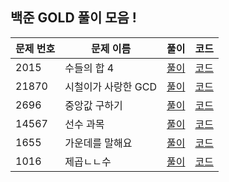 ## 백준 GOLD 풀이 모음 ! 

| 문제 번호 | 문제 이름 | 풀이 | 코드| 
| --- | --- | --- | ---|
| 2015 | 수들의 합 4 | [풀이](https://github.com/Jy7733/Algorithm/blob/main/%EB%B0%B1%EC%A4%80/Gold/2015.%E2%80%85%EC%88%98%EB%93%A4%EC%9D%98%E2%80%85%ED%95%A9%E2%80%854/Solution.md) | [코드](https://github.com/Jy7733/Algorithm/blob/main/%EB%B0%B1%EC%A4%80/Gold/2015.%E2%80%85%EC%88%98%EB%93%A4%EC%9D%98%E2%80%85%ED%95%A9%E2%80%854/%EC%88%98%EB%93%A4%EC%9D%98%E2%80%85%ED%95%A9%E2%80%854.cc) |
| 21870 | 시철이가 사랑한 GCD | [풀이](https://github.com/Jy7733/Algorithm/tree/main/%EB%B0%B1%EC%A4%80/Gold/21870.%E2%80%85%EC%8B%9C%EC%B2%A0%EC%9D%B4%EA%B0%80%E2%80%85%EC%82%AC%EB%9E%91%ED%95%9C%E2%80%85GCD) | [코드](https://github.com/Jy7733/Algorithm/blob/main/%EB%B0%B1%EC%A4%80/Gold/21870.%E2%80%85%EC%8B%9C%EC%B2%A0%EC%9D%B4%EA%B0%80%E2%80%85%EC%82%AC%EB%9E%91%ED%95%9C%E2%80%85GCD/%EC%8B%9C%EC%B2%A0%EC%9D%B4%EA%B0%80%E2%80%85%EC%82%AC%EB%9E%91%ED%95%9C%E2%80%85GCD.cc) |
| 2696 | 중앙값 구하기 | [풀이](https://github.com/Jy7733/Algorithm/blob/main/%EB%B0%B1%EC%A4%80/Gold/2696.%E2%80%85%EC%A4%91%EC%95%99%EA%B0%92%E2%80%85%EA%B5%AC%ED%95%98%EA%B8%B0/solution.md) | [코드](https://github.com/Jy7733/Algorithm/blob/main/%EB%B0%B1%EC%A4%80/Gold/2696.%E2%80%85%EC%A4%91%EC%95%99%EA%B0%92%E2%80%85%EA%B5%AC%ED%95%98%EA%B8%B0/%EC%A4%91%EC%95%99%EA%B0%92%E2%80%85%EA%B5%AC%ED%95%98%EA%B8%B0.cc) | 
| 14567 | 선수 과목 | [풀이](https://github.com/Jy7733/Algorithm/blob/main/%EB%B0%B1%EC%A4%80/Gold/14567.%E2%80%85%EC%84%A0%EC%88%98%EA%B3%BC%EB%AA%A9%E2%80%85%EF%BC%88Prerequisite%EF%BC%89/solution.md) | [코드](https://github.com/Jy7733/Algorithm/blob/main/%EB%B0%B1%EC%A4%80/Gold/14567.%E2%80%85%EC%84%A0%EC%88%98%EA%B3%BC%EB%AA%A9%E2%80%85%EF%BC%88Prerequisite%EF%BC%89/%EC%84%A0%EC%88%98%EA%B3%BC%EB%AA%A9%E2%80%85%EF%BC%88Prerequisite%EF%BC%89.cc) | 
| 1655 | 가운데를 말해요 | [풀이](https://github.com/Jy7733/Algorithm/blob/main/%EB%B0%B1%EC%A4%80/Gold/1655.%E2%80%85%EA%B0%80%EC%9A%B4%EB%8D%B0%EB%A5%BC%E2%80%85%EB%A7%90%ED%95%B4%EC%9A%94/solution.md) | [코드](https://github.com/Jy7733/Algorithm/blob/main/%EB%B0%B1%EC%A4%80/Gold/1655.%E2%80%85%EA%B0%80%EC%9A%B4%EB%8D%B0%EB%A5%BC%E2%80%85%EB%A7%90%ED%95%B4%EC%9A%94/%EA%B0%80%EC%9A%B4%EB%8D%B0%EB%A5%BC%E2%80%85%EB%A7%90%ED%95%B4%EC%9A%94.cc) |
| 1016 | 제곱ㄴㄴ수 | [풀이](https://github.com/Jy7733/Algorithm/tree/main/%EB%B0%B1%EC%A4%80/Gold/1016.%E2%80%85%EC%A0%9C%EA%B3%B1%E2%80%85%E3%84%B4%E3%84%B4%E2%80%85%EC%88%98) | [코드](https://github.com/Jy7733/Algorithm/blob/main/%EB%B0%B1%EC%A4%80/Gold/1016.%E2%80%85%EC%A0%9C%EA%B3%B1%E2%80%85%E3%84%B4%E3%84%B4%E2%80%85%EC%88%98/%EC%A0%9C%EA%B3%B1%E2%80%85%E3%84%B4%E3%84%B4%E2%80%85%EC%88%98.cc)

